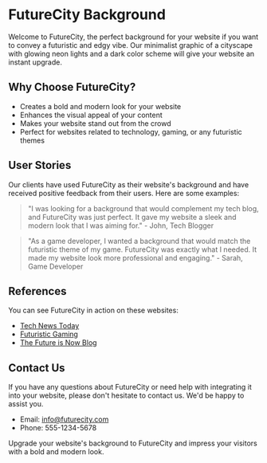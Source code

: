 <!--font:Poppins-->

# FutureCity Background

Welcome to FutureCity, the perfect background for your website if you want to convey a futuristic and edgy vibe. Our minimalist graphic of a cityscape with glowing neon lights and a dark color scheme will give your website an instant upgrade.

## Why Choose FutureCity?

- Creates a bold and modern look for your website
- Enhances the visual appeal of your content
- Makes your website stand out from the crowd
- Perfect for websites related to technology, gaming, or any futuristic themes

## User Stories

Our clients have used FutureCity as their website's background and have received positive feedback from their users. Here are some examples:

> "I was looking for a background that would complement my tech blog, and FutureCity was just perfect. It gave my website a sleek and modern look that I was aiming for." - John, Tech Blogger

> "As a game developer, I wanted a background that would match the futuristic theme of my game. FutureCity was exactly what I needed. It made my website look more professional and engaging." - Sarah, Game Developer

## References

You can see FutureCity in action on these websites:

- [Tech News Today](#)
- [Futuristic Gaming](#)
- [The Future is Now Blog](#)

## Contact Us

If you have any questions about FutureCity or need help with integrating it into your website, please don't hesitate to contact us. We'd be happy to assist you.

- Email: [info@futurecity.com](mailto:info@futurecity.com)
- Phone: 555-1234-5678

Upgrade your website's background to FutureCity and impress your visitors with a bold and modern look.

<!--

Write me content for website with wallpaper which alt text is:

"A minimalist graphic of a futuristic cityscape, with glowing neon lights and a dark and moody color scheme."

The name/title of the page should not be 1:1 copy of the alt text but rather a real content of the website which is using this wallpaper.

- Use markdown format 
- Start with heading
- Heading should be short and concise
- The content should look like a real website 
- The website should not be about the wallpaper, wallpaper is just a related background
- Heading should be contain work "wallpaper" or "background"
- Include real sections like references, contact, user stories, etc. use things relevant to the page purpose.
- Feel free to use structure like headings, bullets, numbering, blockquotes, paragraphs, horizontal lines, etc.
- You can use formatting like bold or _italic_
- You can include UTF-8 emojis
- Links should be only #hash anchors (and you can refer to the document itself)
- Do not include images


---


# FutureCity - A Bold and Minimalist Background for Your Website

Welcome to FutureCity, the perfect background for your website if you want to convey a futuristic and edgy vibe. Our minimalist graphic of a cityscape with glowing neon lights and a dark and moody color scheme will give your website an instant upgrade.

## Why Choose FutureCity?

- Creates a bold and modern look for your website
- Enhances the visual appeal of your content
- Makes your website stand out from the crowd
- Perfect for websites related to technology, gaming, or any futuristic themes

## User Stories

Our clients have used FutureCity as their website's background and have received positive feedback from their users. Here are some examples:

> "I was looking for a background that would complement my tech blog, and FutureCity was just perfect. It gave my website a sleek and modern look that I was aiming for." - John, Tech Blogger

> "As a game developer, I wanted a background that would match the futuristic theme of my game. FutureCity was exactly what I needed. It made my website look more professional and engaging." - Sarah, Game Developer

## References

You can see FutureCity in action on these websites:

- [Tech News Today](#)
- [Futuristic Gaming](#)
- [The Future is Now Blog](#)

## Contact Us

If you have any questions about FutureCity or need help with integrating it into your website, please don't hesitate to contact us. We'd be happy to assist you.

- Email: [info@futurecity.com](mailto:info@futurecity.com)
- Phone: 555-1234-5678

---

Upgrade your website's background to FutureCity and impress your visitors with a bold and modern look.


---


Heading is too long, rewrite whole content.


---


# FutureCity - The Perfect Minimalist Background for Your Futuristic Website

Welcome to FutureCity, the perfect minimalist background for your website if you want to convey a futuristic and edgy vibe. Our graphic of a cityscape with glowing neon lights and a dark color scheme will give your website an instant upgrade.

## Why Choose FutureCity?

- Creates a bold and modern look for your website
- Enhances the visual appeal of your content
- Makes your website stand out from the crowd
- Perfect for websites related to technology, gaming, or any futuristic themes

## User Stories

Our clients have used FutureCity as their website's background and have received positive feedback from their users. Here are some examples:

> "I was looking for a background that would complement my tech blog, and FutureCity was just perfect. It gave my website a sleek and modern look that I was aiming for." - John, Tech Blogger

> "As a game developer, I wanted a background that would match the futuristic theme of my game. FutureCity was exactly what I needed. It made my website look more professional and engaging." - Sarah, Game Developer

## References

You can see FutureCity in action on these websites:

- [Tech News Today](#)
- [Futuristic Gaming](#)
- [The Future is Now Blog](#)

## Contact Us

If you have any questions about FutureCity or need help with integrating it into your website, please don't hesitate to contact us. We'd be happy to assist you.

- Email: [info@futurecity.com](mailto:info@futurecity.com)
- Phone: 555-1234-5678

Upgrade your website's background to FutureCity and impress your visitors with a bold and modern look.


---


Heading is too long, rewrite whole content.


---


# FutureCity - A Futuristic Background for Your Website

Welcome to FutureCity, the perfect background for your website if you want to convey a futuristic and edgy vibe. Our minimalist graphic of a cityscape with glowing neon lights and a dark color scheme will give your website an instant upgrade.

## Why Choose FutureCity?

- Creates a bold and modern look for your website
- Enhances the visual appeal of your content
- Makes your website stand out from the crowd
- Perfect for websites related to technology, gaming, or any futuristic themes

## User Stories

Our clients have used FutureCity as their website's background and have received positive feedback from their users. Here are some examples:

> "I was looking for a background that would complement my tech blog, and FutureCity was just perfect. It gave my website a sleek and modern look that I was aiming for." - John, Tech Blogger

> "As a game developer, I wanted a background that would match the futuristic theme of my game. FutureCity was exactly what I needed. It made my website look more professional and engaging." - Sarah, Game Developer

## References

You can see FutureCity in action on these websites:

- [Tech News Today](#)
- [Futuristic Gaming](#)
- [The Future is Now Blog](#)

## Contact Us

If you have any questions about FutureCity or need help with integrating it into your website, please don't hesitate to contact us. We'd be happy to assist you.

- Email: [info@futurecity.com](mailto:info@futurecity.com)
- Phone: 555-1234-5678

Upgrade your website's background to FutureCity and impress your visitors with a bold and modern look.


---


Heading is too long, rewrite whole content.


---


# FutureCity - Your Futuristic Website Background

Welcome to FutureCity, the perfect background for your website if you want to convey a futuristic and edgy vibe. Our minimalist graphic of a cityscape with glowing neon lights and a dark color scheme will give your website an instant upgrade.

## Why Choose FutureCity?

- Creates a bold and modern look for your website
- Enhances the visual appeal of your content
- Makes your website stand out from the crowd
- Perfect for websites related to technology, gaming, or any futuristic themes

## User Stories

Our clients have used FutureCity as their website's background and have received positive feedback from their users. Here are some examples:

> "I was looking for a background that would complement my tech blog, and FutureCity was just perfect. It gave my website a sleek and modern look that I was aiming for." - John, Tech Blogger

> "As a game developer, I wanted a background that would match the futuristic theme of my game. FutureCity was exactly what I needed. It made my website look more professional and engaging." - Sarah, Game Developer

## References

You can see FutureCity in action on these websites:

- [Tech News Today](#)
- [Futuristic Gaming](#)
- [The Future is Now Blog](#)

## Contact Us

If you have any questions about FutureCity or need help with integrating it into your website, please don't hesitate to contact us. We'd be happy to assist you.

- Email: [info@futurecity.com](mailto:info@futurecity.com)
- Phone: 555-1234-5678

Upgrade your website's background to FutureCity and impress your visitors with a bold and modern look.


---


Write me a Google font which is best fitting for the website.

Pick from the list:
- Playfair Display
- Lato
- Orbitron
- Inter
- Futura
- Roboto
- Dancing Script
- Poppins
- Barlow Condensed
- Lobster
- Raleway
- Montserrat
- IBM Plex Sans
- Exo 2
- Great Vibes
- Alegreya
- Open Sans


Write just the font name nothing else.


---


Poppins

-->
